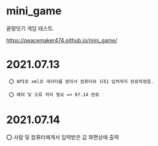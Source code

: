 # mini_game
 끝말잇기 게임 테스트.
 
 https://peacemaker474.github.io/mini_game/
# 2021.07.13
     ⭕ API로 xml로 데이터를 받아서 컴퓨터와 1대1 입력까지 완료하였음.
     
     ⭕ 예외 및 오류 처리 필요 => 07.14 완료
# 2021.07.14
 ⭕ 사람 및 컴퓨터에게서 입력받은 값 화면상에 출력
